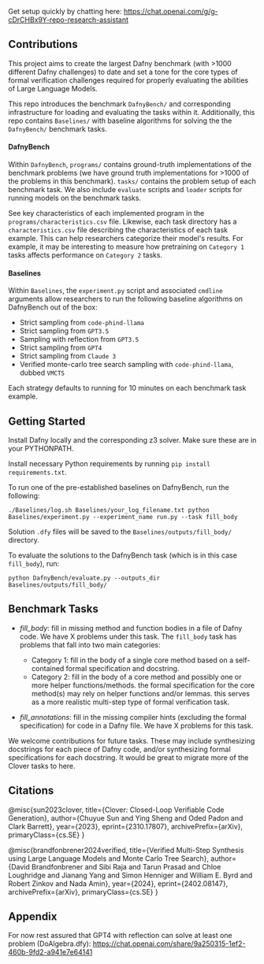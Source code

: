 Get setup quickly by chatting here: https://chat.openai.com/g/g-cDrCHBx9Y-repo-research-assistant 

## Contributions
This project aims to create the largest Dafny benchmark (with >1000 different Dafny challenges) to date and set a tone for the core types of formal verification challenges required for properly evaluating the abilities of Large Language Models. 

This repo introduces the benchmark `DafnyBench/` and corresponding infrastructure for loading and evaluating the tasks within it. Additionally, this repo contains `Baselines/` with baseline algorithms for solving the the `DafnyBench/` benchmark tasks.

#### DafnyBench
Within `DafnyBench`, `programs/` contains ground-truth implementations of the benchmark problems (we have ground truth implementations for >1000 of the problems in this benchmark). `tasks/` contains the problem setup of each benchmark task. We also include `evaluate` scripts and `loader` scripts for running models on the benchmark tasks.

See key characteristics of each implemented program in the `programs/characteristics.csv` file.
Likewise, each task directory has a `characteristics.csv` file describing the characteristics of each task example. This can help researchers categorize their model's results. For example, it may be interesting to measure how pretraining on `Category 1` tasks affects performance on `Category 2` tasks.

#### Baselines
Within `Baselines`, the `experiment.py` script and associated `cmdline` arguments allow researchers to run the following baseline algorithms on DafnyBench out of the box:
* Strict sampling from `code-phind-llama`
* Strict sampling from `GPT3.5`
* Sampling with reflection from `GPT3.5`
* Strict sampling from `GPT4`
* Strict sampling from `Claude 3`
* Verified monte-carlo tree search sampling with `code-phind-llama`, dubbed `VMCTS`

Each strategy defaults to running for 10 minutes on each benchmark task example.

## Getting Started
Install Dafny locally and the corresponding z3 solver. Make sure these are in your PYTHONPATH.

Install necessary Python requirements by running `pip install requirements.txt`.

To run one of the pre-established baselines on DafnyBench, run the following:

`./Baselines/log.sh Baselines/your_log_filename.txt python Baselines/experiment.py --experiment_name run.py --task fill_body`

Solution `.dfy` files will be saved to the `Baselines/outputs/fill_body/` directory.

To evaluate the solutions to the DafnyBench task (which is in this case `fill_body`), run:

`python DafnyBench/evaluate.py --outputs_dir Baselines/outputs/fill_body/`


## Benchmark Tasks
* *fill_body*: fill in missing method and function bodies in a file of Dafny code. We have X problems under this task.
The `fill_body` task has problems that fall into two main categories:
    * Category 1: fill in the body of a single core method based on a self-contained formal specification and docstring.
    * Category 2: fill in the body of a core method and possibly one or more helper functions/methods. the formal specification for the core method(s) may rely on helper functions and/or lemmas. this serves as a more realistic multi-step type of formal verification task.

* *fill_annotations*: fill in the missing compiler hints (excluding the formal specification) for code in a Dafny file. We have X problems for this task.

We welcome contributions for future tasks. These may include synthesizing docstrings for each piece of Dafny code, and/or synthesizing formal specifications for each docstring. It would be great to migrate more of the Clover tasks to here.

## Citations

@misc{sun2023clover,
      title={Clover: Closed-Loop Verifiable Code Generation}, 
      author={Chuyue Sun and Ying Sheng and Oded Padon and Clark Barrett},
      year={2023},
      eprint={2310.17807},
      archivePrefix={arXiv},
      primaryClass={cs.SE}
}

@misc{brandfonbrener2024verified,
      title={Verified Multi-Step Synthesis using Large Language Models and Monte Carlo Tree Search}, 
      author={David Brandfonbrener and Sibi Raja and Tarun Prasad and Chloe Loughridge and Jianang Yang and Simon Henniger and William E. Byrd and Robert Zinkov and Nada Amin},
      year={2024},
      eprint={2402.08147},
      archivePrefix={arXiv},
      primaryClass={cs.SE}
}

## Appendix
For now rest assured that GPT4 with reflection can solve at least one problem (DoAlgebra.dfy): https://chat.openai.com/share/9a250315-1ef2-460b-9fd2-a941e7e64141
